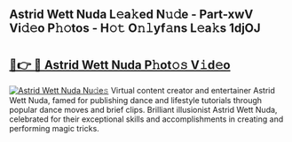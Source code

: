 ## Astrid Wett Nuda L𝚎a𝚔ed N𝚞𝚍e - Part-xwV Vi𝚍𝚎o P𝚑𝚘tos - H𝚘𝚝 O𝚗𝚕yf𝚊ns L𝚎a𝚔s 1djOJ

# <h2><a href="http://kf06pz.oniu.top/?m=Astrid+Wett+Nuda">🔗👉 🔴 Astrid Wett Nuda P𝚑ot𝚘𝚜 V𝚒d𝚎o</a></h2>

[![Astrid Wett Nuda Nu𝚍e𝚜](https://i.imgur.com/0qMVB7G.gif)](http://kf06pz.oniu.top/?m=Astrid+Wett+Nuda)
Virtual content creator and entertainer Astrid Wett Nuda, famed for publishing dance and lifestyle tutorials through popular dance moves and brief clips. Brilliant illusionist Astrid Wett Nuda, celebrated for their exceptional skills and accomplishments in creating and performing magic tricks.  
